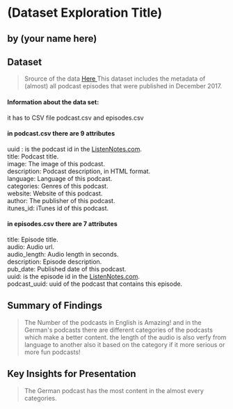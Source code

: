 # (Dataset Exploration Title)
## by (your name here)


## Dataset

> Srource of the data <a href='https://www.kaggle.com/listennotes/all-podcast-episodes-published-in-december-2017?select=podcasts.csv'> Here </a> This dataset includes the metadata of (almost) all podcast episodes that were published in December 2017.

#### Information about the data set: <br> 
it has to CSV file podcast.csv and episodes.csv <br>
#### in podcast.csv there are 9 attributes <br>
uuid : is the podcast id in the <a href = 'https://www.listennotes.com'>ListenNotes.com</a>.<br>
title: Podcast title.<br>
image: The image of this podcast.<br>
description: Podcast description, in HTML format.<br>
language: Language of this podcast.<br>
categories: Genres of this podcast.<br>
website: Website of this podcast.<br>
author: The publisher of this podcast.<br>
itunes_id: iTunes id of this podcast.<br>
#### in episodes.csv there are 7 attributes <br>
title: Episode title. <br>
audio: Audio url. <br>
audio_length: Audio length in seconds. <br>
description: Episode description. <br>
pub_date: Published date of this podcast. <br>
uuid: is the episode id in the <a href = 'https://www.listennotes.com'>ListenNotes.com</a>. <br>
podcast_uuid: uuid of the podcast that contains this episode. <br>


## Summary of Findings

> The Number of the podcasts in English is Amazing! and in the German's podcasts there are different categories of the podcasts which make a better content.
the length of the audio is also verfy from language to another also it based on the category if it more serious or more fun podcasts!
## Key Insights for Presentation

> The German podcast has the most content in the almost every categories.